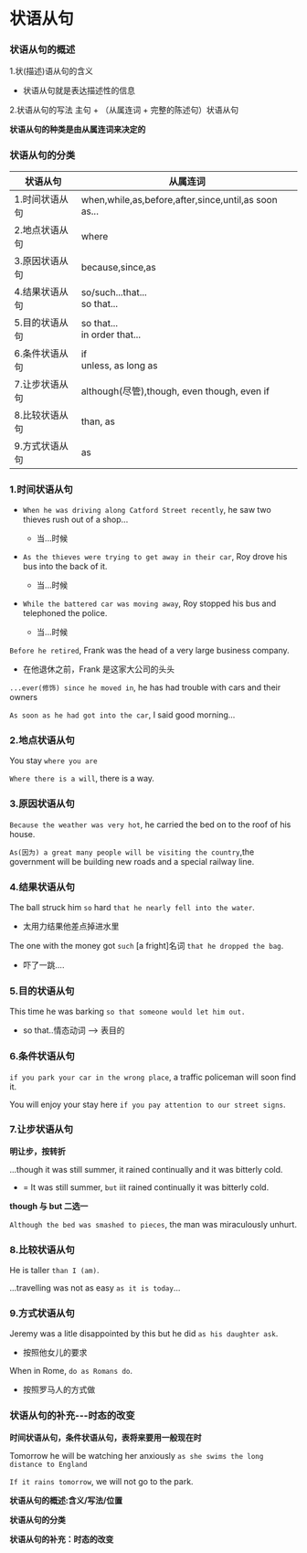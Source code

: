 # 状语从句

### 状语从句的概述

1.状(描述)语从句的含义
* 状语从句就是表达描述性的信息

2.状语从句的写法
主句 + （从属连词 + 完整的陈述句）状语从句

**状语从句的种类是由从属连词来决定的**

### 状语从句的分类

状语从句|从属连词
-|-
1.时间状语从句|when,while,as,before,after,since,until,as soon as...
2.地点状语从句|where
3.原因状语从句|because,since,as
4.结果状语从句|so/such...that...<br>so that...
5.目的状语从句|so that...<br>in order that...
6.条件状语从句|if<br>unless, as long as
7.让步状语从句|although(尽管),though, even though, even if
8.比较状语从句|than, as
9.方式状语从句|as


### 1.时间状语从句
* `When he was driving along Catford Street recently`, he saw two thieves rush out of a shop...
  * 当...时候 

* `As the thieves were trying to get away in their car`, Roy drove his bus into the back of it.
  * 当...时候  

* `While the battered car was moving away`, Roy stopped his bus and telephoned the police.
  * 当...时候

`Before he retired`, Frank was the head of a very large business company.
* 在他退休之前，Frank 是这家大公司的头头

`...ever(修饰) since he moved in`, he has had trouble with cars and their owners

`As soon as he had got into the car`, I said good morning...

### 2.地点状语从句

You stay `where you are`

`Where there is a will`, there is a way.


### 3.原因状语从句

`Because the weather was very hot`, he carried the bed on to the roof of his house.

`As(因为) a great many people will be visiting the country`,the government will be building new roads and a special railway line.

### 4.结果状语从句

The ball struck him `so` hard `that he nearly fell into the water`.
* 太用力结果他差点掉进水里

The one with the money got `such` [a fright]名词 `that he dropped the bag`.
* 吓了一跳....

### 5.目的状语从句

This time he was barking `so that someone would let him out.`
* so that..情态动词 --> 表目的

### 6.条件状语从句

`if you park your car in the wrong place`, a traffic policeman will soon find it.

You will enjoy your stay here `if you pay attention to our street signs`.

### 7.让步状语从句
**明让步，按转折**

...though it was still summer, it rained continually and it was bitterly cold.
* = It was still summer, `but` iit rained continually it was bitterly cold.

**though 与 but 二选一**

`Although the bed was smashed to pieces`, the man was miraculously unhurt.

### 8.比较状语从句

He is taller `than I (am)`.

...travelling was not as easy `as it is today`...

### 9.方式状语从句

Jeremy was a litle disappointed by this but he did `as his daughter ask`.
* 按照他女儿的要求

When in Rome, `do as Romans do`.
* 按照罗马人的方式做

### 状语从句的补充---时态的改变

**时间状语从句，条件状语从句，表将来要用一般现在时**

Tomorrow he will be watching her anxiously `as she swims the long distance to England`

`If it rains tomorrow`, we will not go to the park.

**状语从句的概述:含义/写法/位置**

**状语从句的分类**

**状语从句的补充：时态的改变**
